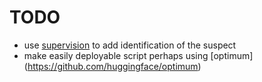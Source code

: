 # TODO 
- use [supervision](https://github.com/roboflow/supervision/) to add identification of the suspect 
- make easily deployable script perhaps using [optimum] (https://github.com/huggingface/optimum)
